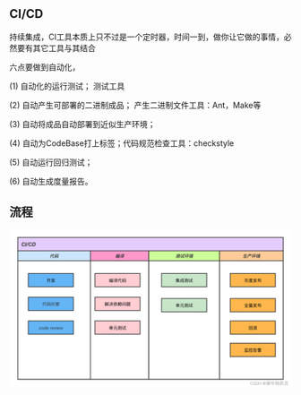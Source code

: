 #

## CI/CD

持续集成，CI工具本质上只不过是一个定时器，时间一到，做你让它做的事情，必然要有其它工具与其结合

六点要做到自动化，

(1) 自动化的运行测试； 测试工具

(2) 自动产生可部署的二进制成品； 产生二进制文件工具：Ant，Make等

(3) 自动将成品自动部署到近似生产环境；

(4) 自动为CodeBase打上标签；代码规范检查工具：checkstyle

(5) 自动运行回归测试；

(6) 自动生成度量报告。

## 流程

![CI/CDl流程](./asses/59f2f21d5919400ea4468c27b676c797.png)
